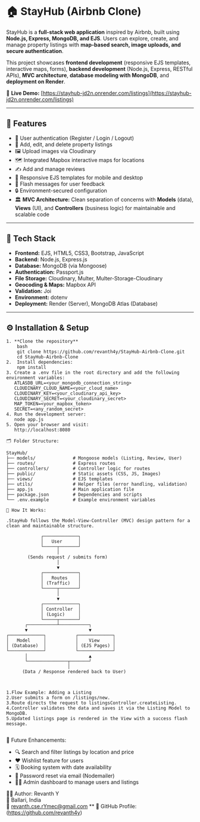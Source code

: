 # 🏠 StayHub (Airbnb Clone)

StayHub is a **full-stack web application** inspired by Airbnb, built using **Node.js, Express, MongoDB, and EJS**. Users can explore, create, and manage property listings with **map-based search, image uploads, and secure authentication**.  

This project showcases **frontend development** (responsive EJS templates, interactive maps, forms), **backend development** (Node.js, Express, RESTful APIs), **MVC architecture**, **database modeling with MongoDB**, and **deployment on Render**.

🔗 **Live Demo:** [https://stayhub-jd2n.onrender.com/listings](https://stayhub-jd2n.onrender.com/listings)

---

## 🌟 Features

- 🔐 User authentication (Register / Login / Logout)  
- 🏡 Add, edit, and delete property listings  
- 🖼️ Upload images via Cloudinary  
- 🗺️ Integrated Mapbox interactive maps for locations  
- ✍️ Add and manage reviews  
- 📱 Responsive EJS templates for mobile and desktop  
- 💬 Flash messages for user feedback  
- 🔒 Environment-secured configuration  
- 🏛️ **MVC Architecture:** Clean separation of concerns with **Models** (data), **Views** (UI), and **Controllers** (business logic) for maintainable and scalable code  

---

## 🧰 Tech Stack

- **Frontend:** EJS, HTML5, CSS3, Bootstrap, JavaScript  
- **Backend:** Node.js, Express.js  
- **Database:** MongoDB (via Mongoose)  
- **Authentication:** Passport.js  
- **File Storage:** Cloudinary, Multer, Multer-Storage-Cloudinary  
- **Geocoding & Maps:** Mapbox API  
- **Validation:** Joi  
- **Environment:** dotenv  
- **Deployment:** Render (Server), MongoDB Atlas (Database)  

---

## ⚙️ Installation & Setup
```
1. **Clone the repository**
    bash
    git clone https://github.com/revanth4y/StayHub-Airbnb-Clone.git
    cd StayHub-Airbnb-Clone
2.  Install dependencies:
    npm install
3. Create a .env file in the root directory and add the following environment variables:
   ATLASDB_URL=<your_mongodb_connection_string>
   CLOUDINARY_CLOUD_NAME=<your_cloud_name>
   CLOUDINARY_KEY=<your_cloudinary_api_key>
   CLOUDINARY_SECRET=<your_cloudinary_secret>
   MAP_TOKEN=<your_mapbox_token>
   SECRET=<any_random_secret>
4. Run the development server:
   node app.js
5. Open your browser and visit:
   http://localhost:8080
```
```
🗂️ Folder Structure:

StayHub/
├── models/              # Mongoose models (Listing, Review, User)
├── routes/              # Express routes
├── controllers/         # Controller logic for routes
├── public/              # Static assets (CSS, JS, Images)
├── views/               # EJS templates
├── utils/               # Helper files (error handling, validation)
├── app.js               # Main application file
├── package.json         # Dependencies and scripts
└── .env.example         # Example environment variables

```
```
🔄 How It Works:

.StayHub follows the Model-View-Controller (MVC) design pattern for a clean and maintainable structure.
   
             ┌─────────────┐
             │   User      │
             └─────┬───────┘
                   │
        (Sends request / submits form)
                   │
                   ▼
             ┌─────────────┐
             │   Routes    │
             │ (Traffic)   │
             └─────┬───────┘
                   │
                   ▼
             ┌─────────────┐
             │ Controller  │
             │ (Logic)     │
             └─────┬───────┘
       ┌───────────┴───────────┐
       ▼                       ▼
┌─────────────┐           ┌─────────────┐
│   Model     │           │    View     │
│ (Database)  │           │ (EJS Pages) │
└─────────────┘           └─────────────┘
       │                       ▲
       └───────────────┬───────┘
                       │
      (Data / Response rendered back to User)



1.Flow Example: Adding a Listing
2.User submits a form on /listings/new.
3.Route directs the request to listingsController.createListing.
4.Controller validates the data and saves it via the Listing Model to MongoDB.
5.Updated listings page is rendered in the View with a success flash message.


```
🚀 Future Enhancements: 

- 🔍 Search and filter listings by location and price
- ❤️ Wishlist feature for users
- 🗓️ Booking system with date availability
- 📧 Password reset via email (Nodemailer)
- 🧑‍💼 Admin dashboard to manage users and listings

👨‍💻 Author:
   Revanth Y  
📍 Ballari, India  
📧 revanth.cse.rYmec@gmail.com **
💼 GitHub Profile: (https://github.com/revanth4y)

